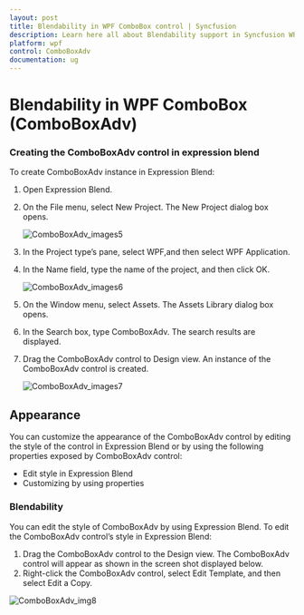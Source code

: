 ```yaml
---
layout: post
title: Blendability in WPF ComboBox control | Syncfusion
description: Learn here all about Blendability support in Syncfusion WPF ComboBox (ComboBoxAdv) control and more.
platform: wpf
control: ComboBoxAdv
documentation: ug
---
```


# Blendability in WPF ComboBox (ComboBoxAdv)

### Creating the ComboBoxAdv control in expression blend

To create ComboBoxAdv instance in Expression Blend:

1. Open Expression Blend.
2. On the File menu, select New Project. The New Project dialog box opens.

   ![ComboBoxAdv_images5](ComboBoxAdv_images/ComboBoxAdv_img5.png)

3. In the Project type’s pane, select WPF,and then select WPF Application.
4. In the Name field, type the name of the project, and then click OK.

   ![ComboBoxAdv_images6](ComboBoxAdv_images/ComboBoxAdv_img6.png)

5. On the Window menu, select Assets. The Assets Library dialog box opens.
6. In the Search box, type ComboBoxAdv. The search results are displayed.
7. Drag the ComboBoxAdv control to Design view. An instance of the ComboBoxAdv control is created. 

   ![ComboBoxAdv_images7](ComboBoxAdv_images/ComboBoxAdv_img7.png)

## Appearance

You can customize the appearance of the ComboBoxAdv control by editing the style of the control in Expression Blend or by using the following properties exposed by ComboBoxAdv control:

* Edit style in Expression Blend 
* Customizing by using properties

### Blendability

You can edit the style of ComboBoxAdv by using Expression Blend. To edit the ComboBoxAdv control’s style in Expression Blend:

1. Drag the ComboBoxAdv control to the Design view. The ComboBoxAdv control will appear as shown in the screen shot displayed below.
2. Right-click the ComboBoxAdv control, select Edit Template, and then select Edit a Copy.

![ComboBoxAdv_img8](ComboBoxAdv_images/ComboBoxAdv_img8.png)
